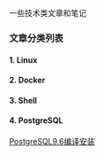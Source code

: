 一些技术类文章和笔记

### 文章分类列表

#### 1. Linux

#### 2. Docker

#### 3. Shell

#### 4. PostgreSQL
[PostgreSQL9.6编译安装](postgresql)

